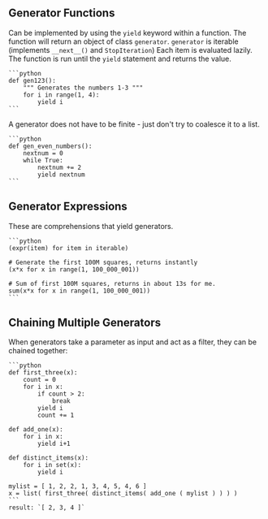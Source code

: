 ```toc
```

## Generator Functions

Can be implemented by using the `yield` keyword within a function.
The function will return an object of class `generator`.
`generator` is iterable (implements `__next__()` and  `StopIteration`)
Each item is evaluated lazily. The function is run until the `yield` statement and returns the value.

`````ad-example
```python
def gen123():
	""" Generates the numbers 1-3 """
	for i in range(1, 4):
		yield i
```
`````

A generator does not have to be finite - just don't try to coalesce it to a list.
`````ad-example
```python
def gen_even_numbers():
	nextnum = 0
	while True:
		nextnum += 2
		yield nextnum
```
`````

## Generator Expressions
These are comprehensions that yield generators.

`````ad-example
```python
(expr(item) for item in iterable)

# Generate the first 100M squares, returns instantly
(x*x for x in range(1, 100_000_001))

# Sum of first 100M squares, returns in about 13s for me.
sum(x*x for x in range(1, 100_000_001))
```
`````

## Chaining Multiple Generators
When generators take a parameter as input and act as a filter, they can be chained together:

`````ad-example
```python
def first_three(x):
	count = 0
	for i in x:
		if count > 2:
			break
		yield i
		count += 1

def add_one(x):
	for i in x:
		yield i+1

def distinct_items(x):
	for i in set(x):
		yield i

mylist = [ 1, 2, 2, 1, 3, 4, 5, 4, 6 ]
x = list( first_three( distinct_items( add_one ( mylist ) ) ) )
```
result: `[ 2, 3, 4 ]`

`````

